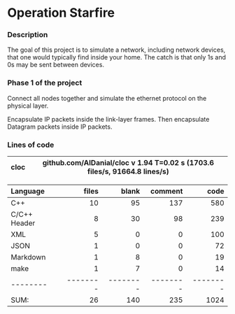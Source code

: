 # Operation Starfire

### Description

The goal of this project is to simulate a network, including network devices, that one would typically find inside your home. The catch is that only 1s and 0s may be sent between devices.

### Phase 1 of the project

Connect all nodes together and simulate the ethernet protocol on the physical layer.

Encapsulate IP packets inside the link-layer frames. Then encapsulate Datagram packets inside IP packets.

### Lines of code

cloc|github.com/AlDanial/cloc v 1.94  T=0.02 s (1703.6 files/s, 91664.8 lines/s)
--- | ---

Language|files|blank|comment|code
:-------|-------:|-------:|-------:|-------:
C++|10|95|137|580
C/C++ Header|8|30|98|239
XML|5|0|0|100
JSON|1|0|0|72
Markdown|1|8|0|19
make|1|7|0|14
--------|--------|--------|--------|--------
SUM:|26|140|235|1024
